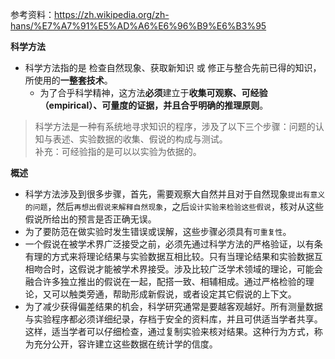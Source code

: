 参考资料：https://zh.wikipedia.org/zh-hans/%E7%A7%91%E5%AD%A6%E6%96%B9%E6%B3%95

**科学方法**
- 科学方法指的是 检查自然现象、获取新知识 或 修正与整合先前已得的知识，所使用的**一整套技术**。
  - 为了合乎科学精神，这方法**必须**建立于**收集可观察、可经验（empirical）、可量度的证据，并且合乎明确的推理原则**。
> 科学方法是一种有系统地寻求知识的程序，涉及了以下三个步骤：问题的认知与表述、实验数据的收集、假说的构成与测试。  
> 补充：可经验指的是可以以实验为依据的。

**概述**
- 科学方法涉及到很多步骤，首先，需要观察大自然并且对于自然现象`提出有意义的问题`，然后`再想出假说来解释自然现象`，之后`设计实验来检验这些假说`，核对从这些假说所给出的预言是否正确无误。
- 为了要防范在做实验时发生错误或误解，这些步骤必须具有`可重复性`。
- 一个假说在被学术界广泛接受之前，必须先通过科学方法的严格验证，以有条有理的方式来将理论结果与实验数据互相比较。只有当理论结果和实验数据互相吻合时，这假说才能被学术界接受。涉及比较广泛学术领域的理论，可能会融合许多独立推出的假说在一起，配搭一致、相辅相成。通过严格检验的理论，又可以触类旁通，帮助形成新假说，或者设定其它假说的上下文。
- 为了减少获得偏差结果的机会，科学研究通常是要越客观越好。所有测量数据与实验程序都必须详细纪录，存档于安全的资料库，并且可供适当学者共享。这样，适当学者可以仔细检查，通过复制实验来核对结果。这种行为方式，称为充分公开，容许建立这些数据在统计学的信度。

